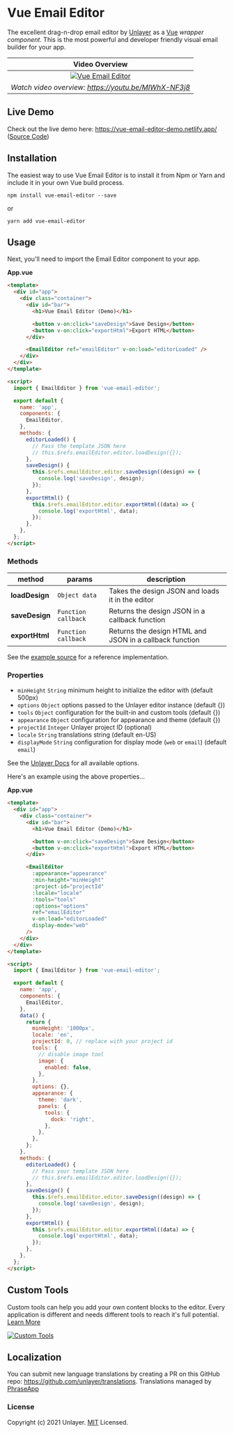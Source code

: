 # Vue Email Editor

The excellent drag-n-drop email editor by [Unlayer](https://unlayer.com/embed) as a [Vue](https://vuejs.org/) _wrapper component_. This is the most powerful and developer friendly visual email builder for your app.

|                                                         Video Overview                                                          |
| :-----------------------------------------------------------------------------------------------------------------------------: |
| [![Vue Email Editor](https://unroll-assets.s3.amazonaws.com/unlayervideotour.png)](https://www.youtube.com/watch?v=MIWhX-NF3j8) |
|                                      _Watch video overview: https://youtu.be/MIWhX-NF3j8_                                       |

## Live Demo

Check out the live demo here: https://vue-email-editor-demo.netlify.app/ ([Source Code](https://github.com/unlayer/vue-email-editor/tree/master/src))

## Installation

The easiest way to use Vue Email Editor is to install it from Npm or Yarn and include it in your own Vue build process.

```
npm install vue-email-editor --save
```

or

```
yarn add vue-email-editor
```

## Usage

Next, you'll need to import the Email Editor component to your app.

**App.vue**

```html
<template>
  <div id="app">
    <div class="container">
      <div id="bar">
        <h1>Vue Email Editor (Demo)</h1>

        <button v-on:click="saveDesign">Save Design</button>
        <button v-on:click="exportHtml">Export HTML</button>
      </div>

      <EmailEditor ref="emailEditor" v-on:load="editorLoaded" />
    </div>
  </div>
</template>

<script>
  import { EmailEditor } from 'vue-email-editor';

  export default {
    name: 'app',
    components: {
      EmailEditor,
    },
    methods: {
      editorLoaded() {
        // Pass the template JSON here
        // this.$refs.emailEditor.editor.loadDesign({});
      },
      saveDesign() {
        this.$refs.emailEditor.editor.saveDesign((design) => {
          console.log('saveDesign', design);
        });
      },
      exportHtml() {
        this.$refs.emailEditor.editor.exportHtml((data) => {
          console.log('exportHtml', data);
        });
      },
    },
  };
</script>
```

### Methods

| method         | params              | description                                             |
| -------------- | ------------------- | ------------------------------------------------------- |
| **loadDesign** | `Object data`       | Takes the design JSON and loads it in the editor        |
| **saveDesign** | `Function callback` | Returns the design JSON in a callback function          |
| **exportHtml** | `Function callback` | Returns the design HTML and JSON in a callback function |

See the [example source](https://github.com/unlayer/vue-email-editor/tree/master/src) for a reference implementation.

### Properties

- `minHeight` `String` minimum height to initialize the editor with (default 500px)
- `options` `Object` options passed to the Unlayer editor instance (default {})
- `tools` `Object` configuration for the built-in and custom tools (default {})
- `appearance` `Object` configuration for appearance and theme (default {})
- `projectId` `Integer` Unlayer project ID (optional)
- `locale` `String` translations string (default en-US)
- `displayMode` `String` configuration for display mode (`web` or `email`) (default `email`)

See the [Unlayer Docs](https://docs.unlayer.com/) for all available options.

Here's an example using the above properties...

**App.vue**

```html
<template>
  <div id="app">
    <div class="container">
      <div id="bar">
        <h1>Vue Email Editor (Demo)</h1>

        <button v-on:click="saveDesign">Save Design</button>
        <button v-on:click="exportHtml">Export HTML</button>
      </div>

      <EmailEditor
        :appearance="appearance"
        :min-height="minHeight"
        :project-id="projectId"
        :locale="locale"
        :tools="tools"
        :options="options"
        ref="emailEditor"
        v-on:load="editorLoaded"
        display-mode="web"
      />
    </div>
  </div>
</template>

<script>
  import { EmailEditor } from 'vue-email-editor';

  export default {
    name: 'app',
    components: {
      EmailEditor,
    },
    data() {
      return {
        minHeight: '1000px',
        locale: 'en',
        projectId: 0, // replace with your project id
        tools: {
          // disable image tool
          image: {
            enabled: false,
          },
        },
        options: {},
        appearance: {
          theme: 'dark',
          panels: {
            tools: {
              dock: 'right',
            },
          },
        },
      };
    },
    methods: {
      editorLoaded() {
        // Pass your template JSON here
        // this.$refs.emailEditor.editor.loadDesign({});
      },
      saveDesign() {
        this.$refs.emailEditor.editor.saveDesign((design) => {
          console.log('saveDesign', design);
        });
      },
      exportHtml() {
        this.$refs.emailEditor.editor.exportHtml((data) => {
          console.log('exportHtml', data);
        });
      },
    },
  };
</script>
```

## Custom Tools

Custom tools can help you add your own content blocks to the editor. Every application is different and needs different tools to reach it's full potential. [Learn More](https://docs.unlayer.com/docs/custom-tools)

[![Custom Tools](https://unroll-assets.s3.amazonaws.com/custom_tools.png)](https://docs.unlayer.com/docs/custom-tools)

## Localization

You can submit new language translations by creating a PR on this GitHub repo: https://github.com/unlayer/translations. Translations managed by [PhraseApp](https://phraseapp.com)

### License

Copyright (c) 2021 Unlayer. [MIT](LICENSE) Licensed.

